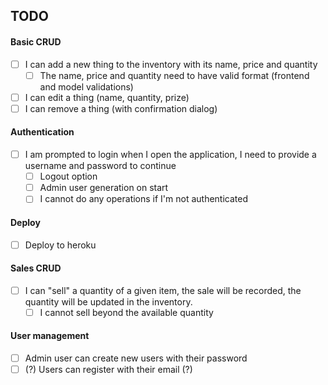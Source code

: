 ## TODO


#### Basic CRUD

- [ ] I can add a new thing to the inventory with its name, price and quantity
    - [ ] The name, price and quantity need to have valid format (frontend and model validations)
- [ ] I can edit a thing (name, quantity, prize)
- [ ] I can remove a thing (with confirmation dialog)

#### Authentication
- [ ] I am prompted to login when I open the application, I need to provide a username and password to continue
    - [ ] Logout option
    - [ ] Admin user generation on start
    - [ ] I cannot do any operations if I'm not authenticated

#### Deploy
- [ ] Deploy to heroku

#### Sales CRUD
- [ ] I can "sell" a quantity of a given item, the sale will be recorded, the quantity will be updated in the inventory.
    - [ ] I cannot sell beyond the available quantity

#### User management
- [ ] Admin user can create new users with their password
- [ ] (?) Users can register with their email (?)
